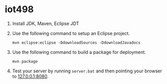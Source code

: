 # iot498

1. Install JDK, Maven, Eclipse JDT

2. Use the following command to setup an Eclipse project.

   ```
   mvn eclipse:eclipse -DdownloadSources -DdownloadJavadocs
   ```

3. Use the following command to build a package for deployment.

   ```
   mvn package
   ```

4. Test your server by running `server.bat` and then pointing your browser
   to [127.0.0.1:8080](http://127.0.0.1:8080).
